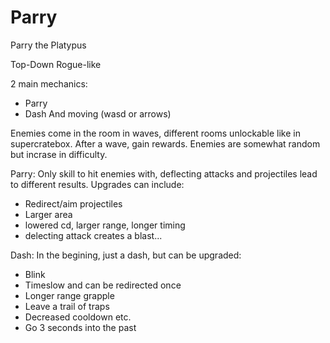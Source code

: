 # Parry
Parry the Platypus


Top-Down Rogue-like


2 main mechanics:
- Parry
- Dash
And moving (wasd or arrows)

Enemies come in the room in waves, different rooms unlockable like in supercratebox.
After a wave, gain rewards. Enemies are somewhat random but incrase in difficulty.

Parry:
Only skill to hit enemies with, deflecting attacks and projectiles lead to different results.
Upgrades can include:
- Redirect/aim projectiles
- Larger area
- lowered cd, larger range, longer timing
- delecting attack creates a blast...


Dash:
In the begining, just a dash, but can be upgraded:
- Blink
- Timeslow and can be redirected once
- Longer range grapple
- Leave a trail of traps
- Decreased cooldown etc.
- Go 3 seconds into the past


